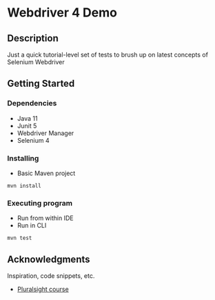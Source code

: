 # Webdriver 4 Demo

## Description

Just a quick tutorial-level set of tests to brush up on latest concepts of Selenium Webdriver

## Getting Started

### Dependencies

* Java 11
* Junit 5
* Webdriver Manager
* Selenium 4

### Installing

* Basic Maven project
```
mvn install
```

### Executing program

* Run from within IDE
* Run in CLI
```
mvn test
```

## Acknowledgments

Inspiration, code snippets, etc.
* [Pluralsight course](https://app.pluralsight.com/library/courses/automated-web-testing-selenium-webdriver-java)
